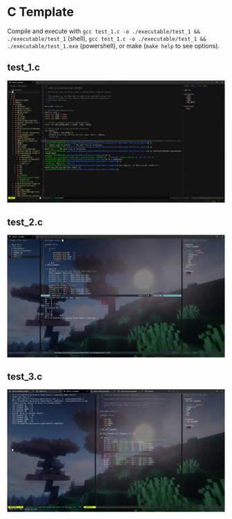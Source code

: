 # C Template

Compile and execute with ```gcc test_1.c -o ./executable/test_1 && ./executable/test_1``` (shell), ```gcc test_1.c -o ./executable/test_1 && ./executable/test_1.exe``` (powershell), or make (```make help``` to see options).

## test_1.c

![test_1.c](result_screenshot/test_1.png)

## test_2.c

![test_2.c](result_screenshot/test_2.png)

## test_3.c

![test_3.c](result_screenshot/test_3.png)
